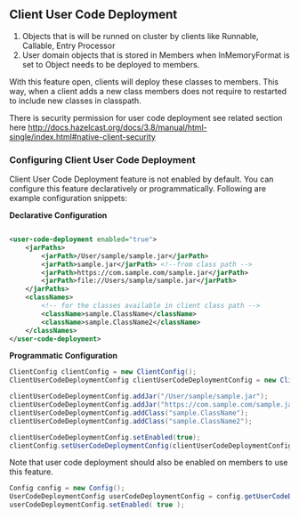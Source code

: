 
## Client User Code Deployment 

1. Objects that is will be runned on cluster by clients like Runnable, Callable, Entry Processor 
2. User domain objects that is stored in Members when InMemoryFormat is set to Object
needs to be deployed to members.

With this feature open, clients will deploy these classes to members. This way, when a client adds a new class members
does not require to restarted to include new classes in classpath. 


There is security permission for user code deployment see related section here
http://docs.hazelcast.org/docs/3.8/manual/html-single/index.html#native-client-security

### Configuring Client User Code Deployment

Client User Code Deployment feature is not enabled by default. You can configure this feature declaratively or programmatically. Following are example configuration snippets:

**Declarative Configuration**

```xml

<user-code-deployment enabled="true">
    <jarPaths>
        <jarPath>/User/sample/sample.jar</jarPath>
        <jarPath>sample.jar</jarPath> <!--from class path -->
        <jarPath>https://com.sample.com/sample.jar</jarPath>
        <jarPath>file://Users/sample/sample.jar</jarPath>
    </jarPaths>
    <classNames>
    	<!-- for the classes available in client class path -->
        <className>sample.ClassName</className>
        <className>sample.ClassName2</className>
    </classNames>
</user-code-deployment>
```

**Programmatic Configuration**

```java
ClientConfig clientConfig = new ClientConfig();
ClientUserCodeDeploymentConfig clientUserCodeDeploymentConfig = new ClientUserCodeDeploymentConfig();

clientUserCodeDeploymentConfig.addJar("/User/sample/sample.jar");
clientUserCodeDeploymentConfig.addJar("https://com.sample.com/sample.jar");
clientUserCodeDeploymentConfig.addClass("sample.ClassName");
clientUserCodeDeploymentConfig.addClass("sample.ClassName2");

clientUserCodeDeploymentConfig.setEnabled(true);
clientConfig.setUserCodeDeploymentConfig(clientUserCodeDeploymentConfig);
```

Note that user code deployment should also be enabled on members to use this feature. 

```java
Config config = new Config();
UserCodeDeploymentConfig userCodeDeploymentConfig = config.getUserCodeDeploymentConfig();
userCodeDeploymentConfig.setEnabled( true );
```
